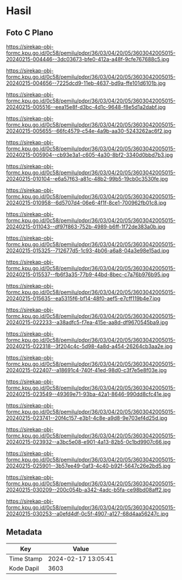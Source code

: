 # Hasil

## Foto C Plano

https://sirekap-obj-formc.kpu.go.id/0c58/pemilu/pdpr/36/03/04/20/05/3603042005015-20240215-004446--3dc03673-bfe0-412a-a48f-9cfe767688c5.jpg

https://sirekap-obj-formc.kpu.go.id/0c58/pemilu/pdpr/36/03/04/20/05/3603042005015-20240215-004656--7225dcd9-11eb-4637-bd9a-ffe101d6101b.jpg

https://sirekap-obj-formc.kpu.go.id/0c58/pemilu/pdpr/36/03/04/20/05/3603042005015-20240215-005516--eea15e8f-d3bc-4d1c-9648-f8e5d1a2dabf.jpg

https://sirekap-obj-formc.kpu.go.id/0c58/pemilu/pdpr/36/03/04/20/05/3603042005015-20240215-005655--66fc4579-c54e-4a9b-aa30-5243262ac6f2.jpg

https://sirekap-obj-formc.kpu.go.id/0c58/pemilu/pdpr/36/03/04/20/05/3603042005015-20240215-005904--cb93e3a1-c605-4a30-8bf2-3340d0bbd7b3.jpg

https://sirekap-obj-formc.kpu.go.id/0c58/pemilu/pdpr/36/03/04/20/05/3603042005015-20240215-010104--e6a57f63-a81c-48b2-99b5-19cb0c3530fe.jpg

https://sirekap-obj-formc.kpu.go.id/0c58/pemilu/pdpr/36/03/04/20/05/3603042005015-20240215-010958--6d5707d4-06e6-4f1f-8ce1-700962fb01c8.jpg

https://sirekap-obj-formc.kpu.go.id/0c58/pemilu/pdpr/36/03/04/20/05/3603042005015-20240215-011043--df97f863-752b-4989-b6ff-1f72de383a0b.jpg

https://sirekap-obj-formc.kpu.go.id/0c58/pemilu/pdpr/36/03/04/20/05/3603042005015-20240215-015325--712677d5-1c93-4b06-a6a8-04a3e98e15ad.jpg

https://sirekap-obj-formc.kpu.go.id/0c58/pemilu/pdpr/36/03/04/20/05/3603042005015-20240215-015537--fb6f3a35-77b9-44bd-8bec-c7a76b976b95.jpg

https://sirekap-obj-formc.kpu.go.id/0c58/pemilu/pdpr/36/03/04/20/05/3603042005015-20240215-015635--ea5315f6-bf14-48f0-aef5-e7cff119b4e7.jpg

https://sirekap-obj-formc.kpu.go.id/0c58/pemilu/pdpr/36/03/04/20/05/3603042005015-20240215-022233--a38adfc5-f7ea-415e-aa8d-df9670545ba9.jpg

https://sirekap-obj-formc.kpu.go.id/0c58/pemilu/pdpr/36/03/04/20/05/3603042005015-20240215-022318--3f204c4c-5d98-4a8d-a454-26264cb3aa2e.jpg

https://sirekap-obj-formc.kpu.go.id/0c58/pemilu/pdpr/36/03/04/20/05/3603042005015-20240215-022407--a18691c4-740f-41ed-98d0-c3f7e5e8f03e.jpg

https://sirekap-obj-formc.kpu.go.id/0c58/pemilu/pdpr/36/03/04/20/05/3603042005015-20240215-023549--49369e71-93ba-42a1-8646-990dd8cfc41e.jpg

https://sirekap-obj-formc.kpu.go.id/0c58/pemilu/pdpr/36/03/04/20/05/3603042005015-20240215-023741--20f4c157-e3b1-4c8e-a9d8-9e703ef4d25d.jpg

https://sirekap-obj-formc.kpu.go.id/0c58/pemilu/pdpr/36/03/04/20/05/3603042005015-20240215-023932--a3bc5e08-e901-4a13-82b5-0c1bd9907c66.jpg

https://sirekap-obj-formc.kpu.go.id/0c58/pemilu/pdpr/36/03/04/20/05/3603042005015-20240215-025901--3b57ee49-0af3-4c40-b92f-5647c26e2bd5.jpg

https://sirekap-obj-formc.kpu.go.id/0c58/pemilu/pdpr/36/03/04/20/05/3603042005015-20240215-030209--200c054b-a342-4adc-b5fa-ce98bd08aff2.jpg

https://sirekap-obj-formc.kpu.go.id/0c58/pemilu/pdpr/36/03/04/20/05/3603042005015-20240215-030253--a0efd4df-0c5f-4907-a127-68d4aa56247c.jpg


## Metadata

| Key        | Value               |
| ---------- | ------------------- |
| Time Stamp | 2024-02-17 13:05:41 |
| Kode Dapil | 3603                |



